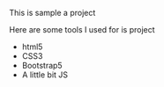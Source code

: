 This is sample a project

Here are some tools I used for is project
<ul>
  <li>html5</li>
  <li>CSS3</li>
  <li>Bootstrap5</li>
  <li>A little bit JS</li>
</ul>

